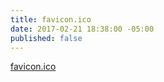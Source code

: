 ```yaml
---
title: favicon.ico
date: 2017-02-21 18:38:00 -05:00
published: false
---
```


[favicon.ico](/uploads/favicon.ico)